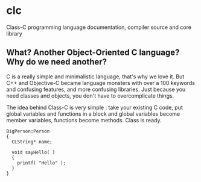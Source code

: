 # clc

Class-C programming language documentation, compiler source and core library

## What? Another Object-Oriented C language? Why do we need another?

C is a really simple and minimalistic language, that's why we love it. But C++ and Objective-C
became language monsters with over a 100 keywords and confusing features, and more confusing
libraries. Just because you need classes and objects, you don't have to overcomplicate things.

The idea behind Class-C is very simple : take your existing C code, put global variables and
functions in a block and global variables become member variables, functions become methods.
Class is ready.

```
BigPerson:Person
{
  CLString* name;

  void sayHello( )
  {
    printf( "Hello" );
  }
}
```

